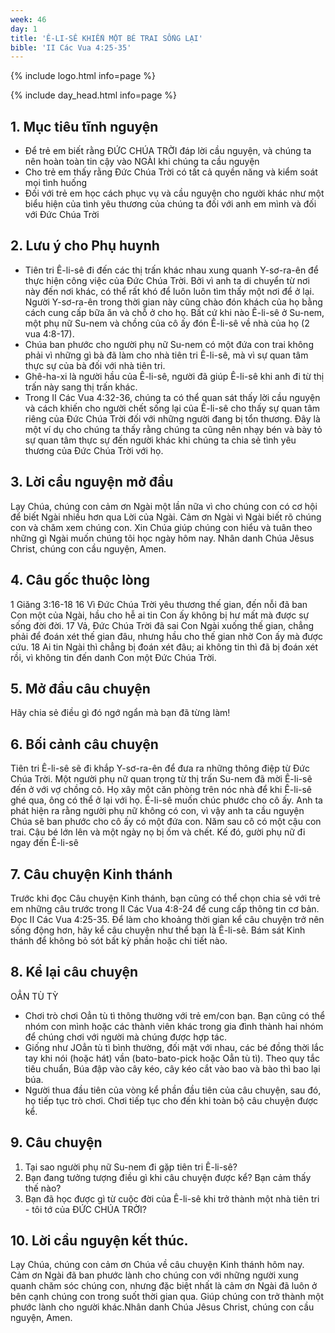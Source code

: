 ```yaml
---
week: 46
day: 1
title: 'Ê-LI-SÊ KHIẾN MỘT BÉ TRAI SỐNG LẠI'
bible: 'II Các Vua 4:25-35'
---
```



{% include logo.html info=page %}

{% include day_head.html info=page %}

## 1. Mục tiêu tĩnh nguyện
- Để trẻ em biết rằng ĐỨC CHÚA TRỜI đáp lời cầu nguyện, và chúng ta nên hoàn toàn tin cậy vào NGÀI khi chúng ta cầu nguyện
- Cho trẻ em thấy rằng Đức Chúa Trời có tất cả quyền năng và kiểm soát mọi tình huống
- Đối với trẻ em học cách phục vụ và cầu nguyện cho người khác như một biểu hiện của tình yêu thương của chúng ta đối với anh em mình và đối với Đức Chúa Trời

## 2. Lưu ý cho Phụ huynh
- Tiên tri Ê-li-sê đi đến các thị trấn khác nhau xung quanh Y-sơ-ra-ên để thực hiện công việc của Đức Chúa Trời. Bởi vì anh ta di chuyển từ nơi này đến nơi khác, có thể rất khó để luôn luôn tìm thấy một nơi để ở lại. Người Y-sơ-ra-ên trong thời gian này cũng chào đón khách của họ bằng cách cung cấp bữa ăn và chỗ ở cho họ. Bất cứ khi nào Ê-li-sê ở Su-nem, một phụ nữ Su-nem và chồng của cô ấy đón Ê-li-sê về nhà của họ (2 vua 4:8-17).
- Chúa ban phước cho người phụ nữ Su-nem có một đứa con trai không phải vì những gì bà đã làm cho nhà tiên tri Ê-li-sê, mà vì sự quan tâm thực sự của bà đối với nhà tiên tri.
- Ghê-ha-xi là người hầu của Ê-li-sê, người đã giúp Ê-li-sê khi anh đi từ thị trấn này sang thị trấn khác.
- Trong II Các Vua 4:32-36, chúng ta có thể quan sát thấy lời cầu nguyện và cách khiến cho người chết sống lại của Ê-li-sê cho thấy sự quan tâm riêng của Đức Chúa Trời đối với những người đang bị tổn thương. Đây là một ví dụ cho chúng ta thấy rằng chúng ta cũng nên nhạy bén và bày tỏ sự quan tâm thực sự đến người khác khi chúng ta chia sẻ tình yêu thương của Đức Chúa Trời với họ.

## 3. Lời cầu nguyện mở đầu
Lạy Chúa, chúng con cảm ơn Ngài một lần nữa vì cho chúng con có cơ hội để biết Ngài nhiều hơn qua Lời của Ngài. Cảm ơn Ngài vì Ngài biết rõ chúng con và chăm xem chúng con. Xin Chúa giúp chúng con hiểu và tuân theo những gì Ngài muốn chúng tôi học ngày hôm nay. Nhân danh Chúa Jêsus Christ, chúng con cầu nguyện, Amen.

## 4. Câu gốc thuộc lòng
1 Giăng 3:16-18
16 Vì Đức Chúa Trời yêu thương thế gian, đến nỗi đã ban Con một của Ngài, hầu cho hễ ai tin Con ấy không bị hư mất mà được sự sống đời đời. 17 Vả, Đức Chúa Trời đã sai Con Ngài xuống thế gian, chẳng phải để đoán xét thế gian đâu, nhưng hầu cho thế gian nhờ Con ấy mà được cứu. 18 Ai tin Ngài thì chẳng bị đoán xét đâu; ai không tin thì đã bị đoán xét rồi, vì không tin đến danh Con một Đức Chúa Trời.

## 5. Mở đầu câu chuyện
Hãy chia sẻ điều gì đó ngớ ngẩn mà bạn đã từng làm!

## 6. Bối cảnh câu chuyện
Tiên tri Ê-li-sê sẽ đi khắp Y-sơ-ra-ên để đưa ra những thông điệp từ Đức Chúa Trời. Một người phụ nữ quan trọng từ thị trấn Su-nem đã mời Ê-li-sê đến ở với vợ chồng cô. Họ xây một căn phòng trên nóc nhà để khi Ê-li-sê ghé qua, ông có thể ở lại với họ. Ê-li-sê muốn chúc phước cho cô ấy. Anh ta phát hiện ra rằng người phụ nữ không có con, vì vậy anh ta cầu nguyện Chúa sẽ ban phước cho cô ấy có một đứa con. Năm sau cô có một cậu con trai. Cậu bé lớn lên và một ngày nọ bị ốm và chết. Kế đó, gười phụ nữ đi ngay đến Ê-li-sê

## 7. Câu chuyện Kinh thánh
Trước khi đọc Câu chuyện Kinh thánh, bạn cũng có thể chọn chia sẻ với trẻ em những câu trước trong II Các Vua 4:8-24 để cung cấp thông tin cơ bản. Đọc II Các Vua 4:25-35. Để làm cho khoảng thời gian kể câu chuyện trở nên sống động hơn, hãy kể câu chuyện như thể bạn là Ê-li-sê. Bám sát Kinh thánh để không bỏ sót bất kỳ phần hoặc chi tiết nào.

## 8. Kể lại câu chuyện
OẲN TÙ TỲ
- Chơi trò chơi Oẳn tù tì thông thường với trẻ em/con bạn. Bạn cũng có thể nhóm con mình hoặc các thành viên khác trong gia đình thành hai nhóm để chúng chơi với người mà chúng được hợp tác.
- Giống như JOẳn tù tì bình thường, đối mặt với nhau, các bé đồng thời lắc tay khi nói (hoặc hát) vần (bato-bato-pick hoặc Oẳn tù tì). Theo quy tắc tiêu chuẩn, Búa đập vào cây kéo, cây kéo cắt vào bao và bào thì bao lại búa.
- Người thua đầu tiên của vòng kể phần đầu tiên của câu chuyện, sau đó, họ tiếp tục trò chơi. Chơi tiếp tục cho đến khi toàn bộ câu chuyện được kể.


## 9. Câu chuyện
1. Tại sao người phụ nữ Su-nem đi gặp tiên tri Ê-li-sê?
2. Bạn đang tưởng tượng điều gì khi câu chuyện được kể? Bạn cảm thấy thế nào?
3. Bạn đã học được gì từ cuộc đời của Ê-li-sê khi trở thành một nhà tiên tri - tôi tớ của ĐỨC CHÚA TRỜI?

## 10. Lời cầu nguyện kết thúc.
Lạy Chúa, chúng con cảm ơn Chúa về câu chuyện Kinh thánh hôm nay. Cảm ơn Ngài đã ban phước lành cho chúng con với những người xung quanh chăm sóc chúng con, nhưng đặc biệt nhất là cảm ơn Ngài đã luôn ở bên cạnh chúng con trong suốt thời gian qua. Giúp chúng con trở thành một phước lành cho người khác.Nhân danh Chúa Jêsus Christ, chúng con cầu nguyện, Amen.